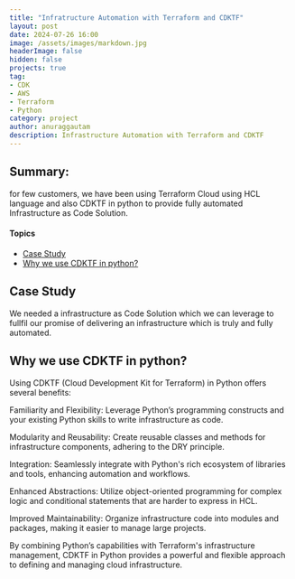```yaml
---
title: "Infratructure Automation with Terraform and CDKTF"
layout: post
date: 2024-07-26 16:00
image: /assets/images/markdown.jpg
headerImage: false
hidden: false
projects: true
tag:
- CDK
- AWS
- Terraform
- Python
category: project
author: anuraggautam
description: Infrastructure Automation with Terraform and CDKTF
---
```


## Summary:

for few customers, we have been using Terraform Cloud using HCL language and also CDKTF in python to provide fully automated Infrastructure as Code Solution.

#### Topics
- [Case Study](#casestudy)
- [Why we use CDKTF in python?](#whyweusecdktfinpython)


## Case Study

<span class="casestudy">We needed a infrastructure as Code Solution which we can leverage to fullfil our promise of delivering an infrastructure which is truly and fully automated.</span>

## Why we use CDKTF in python?

<span class="whyweusecdktfinpython">

Using CDKTF (Cloud Development Kit for Terraform) in Python offers several benefits:

Familiarity and Flexibility: Leverage Python’s programming constructs and your existing Python skills to write infrastructure as code.

Modularity and Reusability: Create reusable classes and methods for infrastructure components, adhering to the DRY principle.

Integration: Seamlessly integrate with Python's rich ecosystem of libraries and tools, enhancing automation and workflows.

Enhanced Abstractions: Utilize object-oriented programming for complex logic and conditional statements that are harder to express in HCL.

Improved Maintainability: Organize infrastructure code into modules and packages, making it easier to manage large projects.

By combining Python’s capabilities with Terraform's infrastructure management, CDKTF in Python provides a powerful and flexible approach to defining and managing cloud infrastructure. </span>



